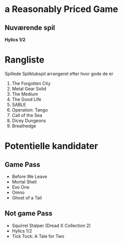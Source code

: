 # a Reasonably Priced Game

## Nuværende spil

**Hylics 1/2**

# Rangliste

Spillede Spilklubspil arrangeret efter hvor gode de er

1. The Forgotten City
2. Metal Gear Solid
3. The Medium
4. The Good Life
5. SABLE
6. Operation: Tango
7. Call of the Sea
8. Dicey Dungeons
9. Breathedge


# Potentielle kandidater

## Game Pass

- Before We Leave
- Mortal Shell
- Exo One
- Omno
- Ghost of a Tail

## Not game Pass

- Squirrel Stalper (Dread X Collection 2)
- Hylics 1/2
- Tick Tock: A Tale for Two
